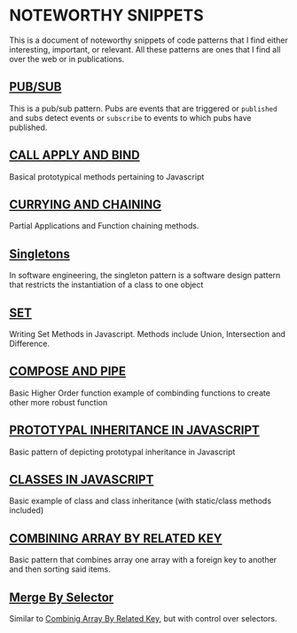 # NOTEWORTHY SNIPPETS
This is a document of noteworthy snippets of code patterns that I find either interesting, important, or relevant. All these patterns are ones that I find all over the web or in publications.

## [PUB/SUB](pubsub.js)
This is a pub/sub pattern. Pubs are events that are triggered or `published` and subs detect events or `subscribe` to events to which pubs have published.

## [CALL APPLY AND BIND](call-apply-bind.js)
Basical prototypical methods pertaining to Javascript

## [CURRYING AND CHAINING](currying-and-chaining.js)
Partial Applications and Function chaining methods.

## [Singletons](singleton.js)
In software engineering, the singleton pattern is a software design pattern that restricts the instantiation of a class to one object

## [SET](set.js)
Writing Set Methods in Javascript. Methods include Union, Intersection and Difference.

## [COMPOSE AND PIPE](compose-pipe.js)
Basic Higher Order function example of combinding functions to create other more robust function

## [PROTOTYPAL INHERITANCE IN JAVASCRIPT](prototypal-inheritance.js)
Basic pattern of depicting prototypal inheritance in Javascript

## [CLASSES IN JAVASCRIPT](class.js)
Basic example of class and class inheritance (with static/class methods included)

## [COMBINING ARRAY BY RELATED KEY](combining-array-by-related-key.js)
Basic pattern that combines array one array with a foreign key to another and then sorting said items.

## [Merge By Selector](merge-by-selector.js)
Similar to [Combinig Array By Related Key](combining-array-by-related-key.js), but with control over selectors.
